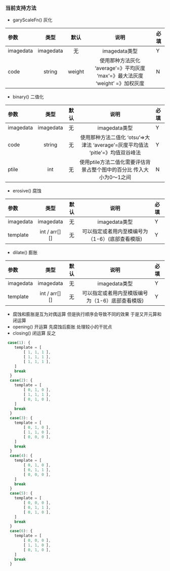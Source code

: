 ### 当前支持方法

- garyScaleFn() 灰化

参数          | 类型           | 默认        | 说明           | 必填 |
:----------- | :-----------: |:-----------:|:-------------: |:------------- |
imagedata     | imagedata     | 无          | imagedata类型  |   Y |
code  |string  | weight  | 使用那种方法灰化 ‘average’=》平均灰度 ‘max’=》最大法灰度 ‘weight’ =》加权灰度  | N |

- binary() 二值化

参数          | 类型           | 默认        | 说明           | 必填 |
:----------- | :-----------: |:-----------:|:-------------: |:------------- |
imagedata     | imagedata     | 无          | imagedata类型  |   Y |
code     | string     | 无          | 使用那种方法二值化 ‘otsu’=>大津法 ‘average’=灰度平均值法 ‘pitle’=》均值双谷峰法 |  Y |
ptile  |  int | 无 | 使用ptile方法二值化需要评估背景占整个图中的百分比 传入大小为0～1之间 |  N |

- erosive() 腐蚀

参数          | 类型           | 默认        | 说明           | 必填 |
:----------- | :-----------: |:-----------:|:-------------: |:------------- |
imagedata     | imagedata     | 无          | imagedata类型  |   Y |
template  | int / arr[][]  | 无  | 可以指定或者用内至模编号为（1-6）(底部查看模版) | Y |

- dilate() 膨胀

参数          | 类型           | 默认        | 说明           | 必填 |
:----------- | :-----------: |:-----------:|:-------------: |:------------- |
imagedata     | imagedata     | 无          | imagedata类型  |   Y |
template  | int / arr[][]  | 无  | 可以指定或者用内至模版编号为（1-6）底部查看模版) | Y |

- 腐蚀和膨胀是互为对偶运算 但是执行顺序会导致不同的效果 于是又开元算和闭运算
- opening() 开运算 先腐蚀后膨胀 处理较小的干扰点
- closing() 闭运算 反之  

```javascript
 case(1): {
    template = [
        [ 1, 1, 1 ],
        [ 1, 1, 1 ],
        [ 1, 1, 1 ],
    ]
    break
  }
  case(2): {
    template = [
        [ 0, 1, 0 ],
        [ 1, 1, 1 ],
        [ 0, 1, 0 ],
    ]
    break
  }
  case(3): {
    template = [
        [ 0, 1, 0 ],
        [ 1, 1, 0 ],
        [ 0, 0, 0 ],
    ]
    break
  }
  case(4): {
    template = [
        [ 0, 1, 0 ],
        [ 0, 1, 1 ],
        [ 0, 0, 0 ],
    ]
    break
  }
  case(5): {
    template = [
        [ 0, 0, 0 ],
        [ 0, 1, 1 ],
        [ 0, 1, 0 ],
    ]
    break
  }
  case(6): {
    template = [
        [ 0, 0, 0 ],
        [ 1, 1, 0 ],
        [ 0, 1, 0 ],
    ]
    break
  }
```